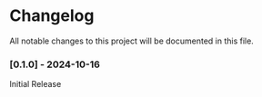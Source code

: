 # Changelog

All notable changes to this project will be documented in this file.

### [0.1.0] - 2024-10-16

Initial Release

<!-- generated by git-cliff -->
